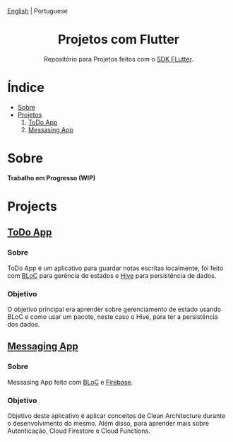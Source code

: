[English](./README.md) | Portuguese

<h1 align="center">Projetos com Flutter</h1>

<div align="center">

Repositório para Projetos feitos com o [SDK FLutter](https://flutter.dev/).

</div>

# Índice

- [Sobre](#about)
- [Projetos](#projects)
  1. [ToDo App](#todo-app)
  2. [Messasing App](#messaging-app)

# Sobre

**Trabalho em Progresso (WIP)**

# Projects

## [ToDo App](./ToDo-App/android)

### Sobre

ToDo App é um aplicativo para guardar notas escritas localmente, foi feito com [BLoC](https://pub.dev/packages/flutter_bloc) para gerência de estados e [Hive](https://pub.dev/packages/hive_flutter) para persistência de dados.

### Objetivo

O objetivo principal era aprender sobre gerenciamento de estado usando BLoC e como usar um pacote, neste caso o Hive, para ter a persistência dos dados.

## [Messaging App](./Messaging-App/)

### Sobre

Messasing App feito com [BLoC](https://pub.dev/packages/flutter_bloc) e [Firebase](https://firebase.flutter.dev/docs/overview/).

### Objetivo

Objetivo deste aplicativo é aplicar conceitos de Clean Architecture durante o desenvolvimento do mesmo. Além disso, para aprender mais sobre Autenticação, Cloud Firestore e Cloud Functions.
